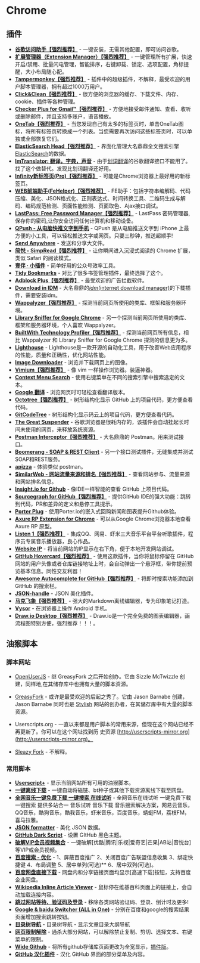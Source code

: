 # Chrome

## 插件

* **[谷歌访问助手【强烈推荐】](https://chrome.google.com/webstore/detail/%E8%B0%B7%E6%AD%8C%E8%AE%BF%E9%97%AE%E5%8A%A9%E6%89%8B/gocklaboggjfkolaknpbhddbaopcepfp?utm_source=chrome-app-launcher-info-dialog)** - 一键安装，无需其他配置，即可访问谷歌。
* **[扩展管理器（Extension Manager）【强烈推荐】](https://chrome.google.com/webstore/detail/extension-manager/gjldcdngmdknpinoemndlidpcabkggco)** - 一键管理所有扩展，快速开启/禁用、批量闪电管理，智能排序，右键卸载、锁定、选项配置，角标提醒，大小布局随心配。
* **[Tampermonkey【强烈推荐】](https://chrome.google.com/webstore/detail/tampermonkey/dhdgffkkebhmkfjojejmpbldmpobfkfo)** - 插件中的超级插件，不解释，最受欢迎的用户脚本管理器，拥有超过1000万用户。
* **[Click&Clean【强烈推荐】](https://chrome.google.com/webstore/detail/clickclean/ghgabhipcejejjmhhchfonmamedcbeod)** - 很方便的浏览器的缓存、下载文件、内存、cookie、插件等各种管理。
* **[Checker Plus for Gmail™【强烈推荐】](https://chrome.google.com/webstore/detail/checker-plus-for-gmail/oeopbcgkkoapgobdbedcemjljbihmemj)** - 方便地接受邮件通知、查看、收听或删除邮件，并且支持多账户，语音播放。
* **[OneTab【强烈推荐】](https://chrome.google.com/webstore/detail/onetab/chphlpgkkbolifaimnlloiipkdnihall)** - 当您发现自己有太多的标签页时，单击OneTab图标，将所有标签页转换成一个列表。当您需要再次访问这些标签页时，可以单独或全部恢复它们。
* **[ElasticSearch Head【强烈推荐】](https://chrome.google.com/webstore/detail/elasticsearch-head/ffmkiejjmecolpfloofpjologoblkegm)** - 界面化管理大名鼎鼎全文搜索引擎 [ElasticSearch](https://www.elastic.co/products/elasticsearch)的数据。
* **[ImTranslator: 翻译，字典，声音](https://chrome.google.com/webstore/detail/imtranslator-translator-d/noaijdpnepcgjemiklgfkcfbkokogabh)** - 由于[划词翻译](https://chrome.google.com/webstore/detail/%E5%88%92%E8%AF%8D%E7%BF%BB%E8%AF%91/ikhdkkncnoglghljlkmcimlnlhkeamad?utm_source=chrome-ntp-icon)的谷歌翻译接口不能用了。找了这个做替代。发现比划词翻译还好用。
* **[Infinity新标签页(Pro)【强烈推荐】](https://chrome.google.com/webstore/detail/infinity-new-tab-pro/nnnkddnnlpamobajfibfdgfnbcnkgngh)** - 可能是Chrome浏览器上最好用的新标签页。
* **[WEB前端助手(FeHelper)【强烈推荐】](https://chrome.google.com/webstore/detail/web%E5%89%8D%E7%AB%AF%E5%8A%A9%E6%89%8Bfehelper/pkgccpejnmalmdinmhkkfafefagiiiad)** - FE助手：包括字符串编解码、代码压缩、美化、JSON格式化、正则表达式、时间转换工具、二维码生成与解码、编码规范检测、页面性能检测、页面取色、Ajax接口调试。
* **[LastPass: Free Password Manager【强烈推荐】](https://chrome.google.com/webstore/detail/lastpass-free-password-ma/hdokiejnpimakedhajhdlcegeplioahd)** - LastPass 密码管理器,保存你的密码,让你安全访问任何计算机和移动设备。
* **[QPush - 从电脑快推文字到手机](https://chrome.google.com/webstore/detail/qpush-push-text-and-links/eccidpbmllnjfhhnjhaaopeeldnlokbi)** - QPush 是从电脑推送文字到 iPhone 上最方便的小工具，可以轻松推送文字或网页。只要三秒钟，推送超顺手!
* **[Send Anywhere](https://chrome.google.com/webstore/detail/send-anywherefile-transfe/amjmjholfoknokffkiolahocokcaecnc)** - 发送和分享大文件。
* **[简悦 - SimpRead【强烈推荐】](https://chrome.google.com/webstore/detail/simpread-reader-view/ijllcpnolfcooahcekpamkbidhejabll)** - 让你瞬间进入沉浸式阅读的 Chrome 扩展，类似 Safari 的阅读模式。
* **[壹伴 · 小插件](https://chrome.google.com/webstore/detail/simpread-reader-view/ijllcpnolfcooahcekpamkbidhejabll)** - 简单好用的公众号效率工具。
* **[Tidy Bookmarks](https://chrome.google.com/webstore/detail/tidy-bookmarks/bennikkpnelmfdiijpdclfincmnoabae)** - 对比了很多书签管理插件，最终选择了这个。
* **[Adblock Plus【强烈推荐】](https://chrome.google.com/webstore/detail/adblock-plus/cfhdojbkjhnklbpkdaibdccddilifddb)** - 最受欢迎的广告拦截软件。
* **[Download in IDM](https://chrome.google.com/webstore/detail/download-in-idm-internet/lmpemnebipihbcadlafaidjibohhfocn)** - 大名鼎鼎的[*idm*(internet download manager)](http://www.internetdownloadmanager.com/)的下载插件，需要安装idm。
* **[Wappalyzer【强烈推荐】](https://chrome.google.com/webstore/detail/wappalyzer/gppongmhjkpfnbhagpmjfkannfbllamg)** - 探测当前网页所使用的类库、框架和服务器环境。
* **[Library Sniffer for Google Chrome](https://chrome.google.com/webstore/detail/library-sniffer-for-googl/fhhdlnnepfjhlhilgmeepgkhjmhhhjkh)** - 另一个探测当前网页所使用的类库、框架和服务器环境，个人喜欢 Wappalyzer。
* **[BuiltWith Technology Profiler【强烈推荐】](https://chrome.google.com/webstore/detail/builtwith-technology-prof/dapjbgnjinbpoindlpdmhochffioedbn)** -  探测当前网页所有信息，相比 Wappalyzer 和 Library Sniffer for Google Chrome 探测的信息更为多。
* **[Lighthouse](https://chrome.google.com/webstore/detail/lighthouse/blipmdconlkpinefehnmjammfjpmpbjk)** - Lighthouse是一款开源的自动化工具，用于改善Web应用程序的性能，质量和正确性，优化网站性能。
* **[Image Downloader](https://chrome.google.com/webstore/detail/image-downloader/cnpniohnfphhjihaiiggeabnkjhpaldj)** - 浏览并下载网页上的图像。
* **[Vimium【强烈推荐】](https://chrome.google.com/webstore/detail/vimium/dbepggeogbaibhgnhhndojpepiihcmeb)** - 像 vim 一样操作浏览器。装逼神器。
* **[Context Menu Search](https://chrome.google.com/webstore/detail/context-menu-search/ocpcmghnefmdhljkoiapafejjohldoga)** - 使用右键菜单在不同的搜索引擎中搜索选定的文本。
* **[Google 翻译](https://chrome.google.com/webstore/detail/google-translate/aapbdbdomjkkjkaonfhkkikfgjllcleb)** - 浏览网页时可轻松查看翻译版本。
* **[Octotree【强烈推荐】](https://chrome.google.com/webstore/detail/octotree/bkhaagjahfmjljalopjnoealnfndnagc?hl=en-US)** - 树形结构化显示 GitHub 上的项目代码，更方便查看代码。
* **[GitCodeTree](https://chrome.google.com/webstore/detail/gitcodetree/inaaldjpdbkaodlmdcplgpoibohcmmlj)** - 树形结构化显示码云上的项目代码，更方便查看代码。
* **[The Great Suspender](https://chrome.google.com/webstore/detail/the-great-suspender/klbibkeccnjlkjkiokjodocebajanakg)** - 谷歌浏览器是很耗内存的，该插件会自动挂起长时间未使用的网页，来释放系统资源。
* **[Postman Interceptor【强烈推荐】](https://chrome.google.com/webstore/detail/postman-interceptor/aicmkgpgakddgnaphhhpliifpcfhicfo)** - 大名鼎鼎的 Postman。用来测试接口。
* **[Boomerang - SOAP & REST Client](https://chrome.google.com/webstore/detail/boomerang-soap-rest-clien/eipdnjedkpcnlmmdfdkgfpljanehloah)** - 另一个接口测试插件，无缝集成并测试SOAP和REST服务。
* **[apizza](https://chrome.google.com/webstore/detail/apizza/kpkajnbnadgmiekpbpjekjmoomkdhiio)** - 体验类似 postman。
* **[SimilarWeb - 网站流量来源和排名【强烈推荐】](https://chrome.google.com/webstore/detail/similarweb-traffic-rank-w/hoklmmgfnpapgjgcpechhaamimifchmp)** - 查看网站参与、流量来源和网站排名信息。
* **[Insight.io for Github](https://chrome.google.com/webstore/detail/insightio-for-github/pmhfgjjhhomfplgmbalncpcohgeijonh)** - 像IDE一样智能的查看 GitHub 上项目代码。
* **[Sourcegraph for GitHub【强烈推荐】](https://chrome.google.com/webstore/detail/sourcegraph-for-github/dgjhfomjieaadpoljlnidmbgkdffpack)** - 提供GitHub IDE的强大功能：跳转到代码，PR和差异的定义和悬停工具提示。
* **[Porter Plug](https://chrome.google.com/webstore/detail/porter-plug/lngoojfoglemfpbeiomhgheccpdheilp)** - 使用Porter.io的嵌入式回购新闻和图表提升Github体验。
* **[Axure RP Extension for Chrome](https://chrome.google.com/webstore/detail/axure-rp-extension-for-ch/dogkpdfcklifaemcdfbildhcofnopogp)** - 可以从Google Chrome浏览器本地查看 Axure RP 原型。
* **[Listen 1【强烈推荐】](https://github.com/listen1/listen1_chrome_extension/releases)** - 集成QQ、网易、虾米三大音乐平台平台听歌插件，程序员专属音乐播放器，良心作品。
* **[Website IP](https://chrome.google.com/webstore/detail/website-ip/ghbmhlgniedlklkpimlibbaoomlpacmk)** - 将当前网站的IP显示在右下角，便于本地开发网站调试。
* **[GitHub Hovercard【强烈推荐】](https://chrome.google.com/webstore/detail/github-hovercard/mmoahbbnojgkclgceahhakhnccimnplk)** - 使用这款插件，当你将鼠标停留在 GitHub 网站的用户头像或者仓库链接地址上时，会自动弹出一个悬浮框，带你提前预览基本信息。同性交友利器！
* **[Awesome Autocomplete for GitHub【强烈推荐】](https://chrome.google.com/webstore/detail/awesome-autocomplete-for/djkfdjpoelphhdclfjhnffmnlnoknfnd)** - 将即时搜索功能添加到 GitHub 的搜索栏。
* **[JSON-handle](https://chrome.google.com/webstore/detail/json-handle/iahnhfdhidomcpggpaimmmahffihkfnj)** - JSON 美化插件。
* **[马克飞象【强烈推荐】](https://chrome.google.com/webstore/detail/marxico/kidnkfckhbdkfgbicccmdggmpgogehop?utm_source=chrome-app-launcher-info-dialog)** - 强大的Markdown离线编辑器，专为印象笔记打造。
* **[Vysor](https://chrome.google.com/webstore/detail/vysor/gidgenkbbabolejbgbpnhbimgjbffefm?utm_source=chrome-app-launcher-info-dialog)** - 在浏览器上操作 Android 手机。
* **[Draw.io Desktop【强烈推荐】](https://chrome.google.com/webstore/detail/drawio-desktop/pebppomjfocnoigkeepgbmcifnnlndla?utm_source=chrome-app-launcher-info-dialog)** - Draw.io是一个完全免费的图表编辑器，画流程图特别方便，强烈推荐！！！。

## 油猴脚本

### 脚本网站

* [OpenUserJS](https://openuserjs.org/) - 继 GreasyFork 之后开始创办。它由 Sizzle McTwizzle 创建，同样地,在其储存库中也拥有大量的脚本资源。
* [GreasyFork](https://greasyfork.org/) - 或许是最受欢迎的后起之秀了。它由 Jason Barnabe 创建，Jason Barnabe 同时也是 [Stylish](https://userstyles.org/) 网站的创办者，在其储存库中有大量的脚本资源。

* Userscripts.org - 一直以来都是用户脚本的常用来源，但现在这个网站已经不再更新了。你可以在这个网址找到历 史资源 [http://userscripts-mirror.org](http://userscripts-mirror.org)。

* [Sleazy Fork](https://sleazyfork.org/zh-CN/scripts) - 不解释。

### 常用脚本

* **[Userscript+](chrome-extension://dhdgffkkebhmkfjojejmpbldmpobfkfo/ask.html?aid=c27c0624-0639-4f31-ae70-5371b57fba93)** - 显示当前网站所有可用的油猴脚本。
* **[一键离线下载](https://greasyfork.org/zh-CN/scripts/22590-%E4%B8%80%E9%94%AE%E7%A6%BB%E7%BA%BF%E4%B8%8B%E8%BD%BD)** - 一键自动将磁链、bt种子或其他下载资源离线下载至网盘。
* **[全网音乐一键免费下载 一键搜索 在线试听](https://greasyfork.org/zh-CN/scripts/37058-%E5%85%A8%E7%BD%91%E9%9F%B3%E4%B9%90%E4%B8%80%E9%94%AE%E5%85%8D%E8%B4%B9%E4%B8%8B%E8%BD%BD-%E4%B8%80%E9%94%AE%E6%90%9C%E7%B4%A2-%E5%9C%A8%E7%BA%BF%E8%AF%95%E5%90%AC-%E6%9C%80%E6%96%B0%E4%BF%AE%E5%A4%8D%E7%89%882018-3-10%E6%99%9A%E6%9B%B4%E6%96%B0)** - 全网音乐在线试听 一键免费下载 一键搜索 提供多站合一 音乐试听 音乐下载 音乐搜索解决方案，网易云音乐，QQ音乐，酷狗音乐，酷我音乐，虾米音乐，百度音乐，蜻蜓FM，荔枝FM，喜马拉雅。
* **[JSON formatter](https://greasyfork.org/zh-CN/scripts/10718-json-formatter)** - 美化 JSON 数据。
* **[GitHub Dark Script](https://greasyfork.org/zh-CN/scripts/15562-github-dark-script)** - 设置 GItHub 黑色主题。
* **[破解VIP会员视频集合](https://greasyfork.org/zh-CN/scripts/27530-%E7%A0%B4%E8%A7%A3vip%E4%BC%9A%E5%91%98%E8%A7%86%E9%A2%91%E9%9B%86%E5%90%88)** - 一键破解[优酷|腾讯|乐视|爱奇艺|芒果|AB站|音悦台]等VIP或会员视频。
* **[百度搜索 - 优化](https://greasyfork.org/zh-CN/scripts/31642-%E7%99%BE%E5%BA%A6%E6%90%9C%E7%B4%A2-%E4%BC%98%E5%8C%96)** - 1、屏蔽百度推广 2、关闭百度广告联盟信息收集 3、绑定快捷键 4、布局调整 5、居中单列(可选)** 6、居中双列(可选)。
* **[百度网盘直接下载](https://greasyfork.org/zh-CN/scripts/39776-%E7%99%BE%E5%BA%A6%E7%BD%91%E7%9B%98%E9%AB%98%E9%80%9F%E4%B8%8B%E8%BD%BD%E5%8A%A9%E6%89%8B)** -  网盘内和分享链接页面均显示[高速下载]按钮，支持百度企业网盘。
* **[Wikipedia Inline Article Viewer](https://greasyfork.org/zh-CN/scripts/7678-wikipedia-inline-article-viewer)** - 鼠标停在维基百科页面上的链接上，会自动加载连接内容。
* **[跳过网站等待、验证码及登录](https://greasyfork.org/zh-CN/scripts/2600-%E8%B7%B3%E8%BF%87%E7%BD%91%E7%AB%99%E7%AD%89%E5%BE%85-%E9%AA%8C%E8%AF%81%E7%A0%81%E5%8F%8A%E7%99%BB%E5%BD%95)** - 移除各类网站验证码、登录、倒计时及更多!
* **[Google & baidu Switcher (ALL in One)](https://greasyfork.org/zh-CN/scripts/12909-google-baidu-switcher-all-in-one)** - 分别在百度和google的搜索结果页面增加搜索跳转按钮。
* **[目录树导航](https://greasyfork.org/zh-CN/scripts/34479-%E7%9B%AE%E5%BD%95%E6%A0%91%E5%AF%BC%E8%88%AA)** - 目录树导航 - 显示文章目录大纲导航
* **[网页限制解除](https://greasyfork.org/zh-CN/scripts/28497-remove-web-limits-modified)** - 通杀大部分网站，可以解除禁止复制、剪切、选择文本、右键菜单的限制。
* **[Wide Github](https://openuserjs.org/scripts/xthexder/Wide_Github)** - 将所有github存储库页面更改为全宽显示，[插件版](https://chrome.google.com/webstore/detail/wide-github/kaalofacklcidaampbokdplbklpeldpj)。
* **[GitHub 汉化插件](https://openuserjs.org/scripts/52cik/GitHub_%E6%B1%89%E5%8C%96%E6%8F%92%E4%BB%B6)** - 汉化 GitHub 界面的部分菜单及内容。
